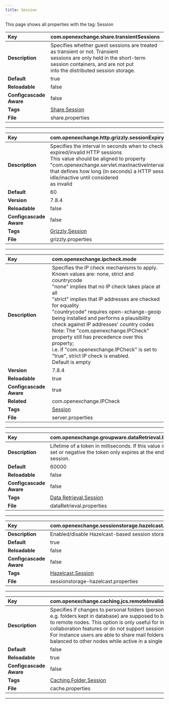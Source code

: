 ```yaml
---
title: Session
---
```


This page shows all properties with the tag: Session

| __Key__ | com.openexchange.share.transientSessions |
|:----------------|:--------|
| __Description__ | Specifies whether guest sessions are treated as transient or not. Transient<br>sessions are only held in the short-term session containers, and are not put<br>into the distributed session storage. <br> |
| __Default__ | true |
| __Reloadable__ | false |
| __Configcascade Aware__ | false |
| __Tags__ | <a href="https://documentation.open-xchange.com/latest/middleware/configuration/tags/Share.html">Share</a>,<a href="https://documentation.open-xchange.com/latest/middleware/configuration/tags/Session.html">Session</a> |
| __File__ | share.properties |

---
| __Key__ | com.openexchange.http.grizzly.sessionExpiryCheckInterval |
|:----------------|:--------|
| __Description__ | Specifies the interval in seconds when to check for expired/invalid HTTP sessions<br>This value should be aligned to property "com.openexchange.servlet.maxInactiveInterval"<br>that defines how long (in seconds) a HTTP session may stay idle/inactive until considered<br>as invalid<br> |
| __Default__ | 60 |
| __Version__ | 7.8.4 |
| __Reloadable__ | false |
| __Configcascade Aware__ | false |
| __Tags__ | <a href="https://documentation.open-xchange.com/latest/middleware/configuration/tags/Grizzly.html">Grizzly</a>,<a href="https://documentation.open-xchange.com/latest/middleware/configuration/tags/Session.html">Session</a> |
| __File__ | grizzly.properties |

---
| __Key__ | com.openexchange.ipcheck.mode |
|:----------------|:--------|
| __Description__ | Specifies the IP check mechanisms to apply.<br>Known values are: none, strict and countrycode<br>"none" implies that no IP check takes place at all<br>"strict" implies that IP addresses are checked for equality<br>"countrycode" requires open-xchange-geoip being installed and performs a plausibility check against IP addresses' country codes<br>Note: The "com.openexchange.IPCheck" property still has precedence over this property;<br>i.e. if "com.openexchange.IPCheck" is set to "true", strict IP check is enabled.<br>Default is empty<br> |
| __Version__ | 7.8.4 |
| __Reloadable__ | true |
| __Configcascade Aware__ | true |
| __Related__ | com.openexchange.IPCheck |
| __Tags__ | <a href="https://documentation.open-xchange.com/latest/middleware/configuration/tags/Session.html">Session</a> |
| __File__ | server.properties |

---
| __Key__ | com.openexchange.groupware.dataRetrieval.lifetime |
|:----------------|:--------|
| __Description__ | Lifetime of a token in milliseconds. If this value is not set or negative the token only expires at the end of the session.<br> |
| __Default__ | 60000 |
| __Reloadable__ | false |
| __Configcascade Aware__ | false |
| __Tags__ | <a href="https://documentation.open-xchange.com/latest/middleware/configuration/tags/Data_Retrieval.html">Data Retrieval</a>,<a href="https://documentation.open-xchange.com/latest/middleware/configuration/tags/Session.html">Session</a> |
| __File__ | dataRetrieval.properties |

---
| __Key__ | com.openexchange.sessionstorage.hazelcast.enabled |
|:----------------|:--------|
| __Description__ | Enabled/disable Hazelcast-based session storage.<br> |
| __Default__ | true |
| __Reloadable__ | false |
| __Configcascade Aware__ | false |
| __Tags__ | <a href="https://documentation.open-xchange.com/latest/middleware/configuration/tags/Hazelcast.html">Hazelcast</a>,<a href="https://documentation.open-xchange.com/latest/middleware/configuration/tags/Session.html">Session</a> |
| __File__ | sessionstorage-hazelcast.properties |

---
| __Key__ | com.openexchange.caching.jcs.remoteInvalidationForPersonalFolders |
|:----------------|:--------|
| __Description__ | Specifies if changes to personal folders (personal in terms of non-global e.g. folders kept in database) are supposed to be propagated<br>to remote nodes. This option is only useful for installations that do offer collaboration features or do not support session stickyness.<br>For instance users are able to share mail folders or might be load-balanced to other nodes while active in a single session.<br> |
| __Default__ | false |
| __Reloadable__ | true |
| __Configcascade Aware__ | false |
| __Tags__ | <a href="https://documentation.open-xchange.com/latest/middleware/configuration/tags/Caching.html">Caching</a>,<a href="https://documentation.open-xchange.com/latest/middleware/configuration/tags/Folder.html">Folder</a>,<a href="https://documentation.open-xchange.com/latest/middleware/configuration/tags/Session.html">Session</a> |
| __File__ | cache.properties |

---
